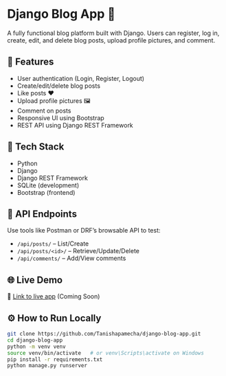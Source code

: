# Django Blog App 📝

A fully functional blog platform built with Django. Users can register, log in, create, edit, and delete blog posts, upload profile pictures, and comment.

## 🚀 Features
- User authentication (Login, Register, Logout)
- Create/edit/delete blog posts
- Like posts ❤️
- Upload profile pictures 🖼️
- Comment on posts
- Responsive UI using Bootstrap
- REST API using Django REST Framework

## 📂 Tech Stack
- Python
- Django
- Django REST Framework
- SQLite (development)
- Bootstrap (frontend)

## 🧪 API Endpoints
Use tools like Postman or DRF’s browsable API to test:
- `/api/posts/` – List/Create
- `/api/posts/<id>/` – Retrieve/Update/Delete
- `/api/comments/` – Add/View comments

## 🌐 Live Demo
🔗 [Link to live app](#) (Coming Soon)

## ⚙️ How to Run Locally
```bash
git clone https://github.com/Tanishapamecha/django-blog-app.git
cd django-blog-app
python -m venv venv
source venv/bin/activate   # or venv\Scripts\activate on Windows
pip install -r requirements.txt
python manage.py runserver
